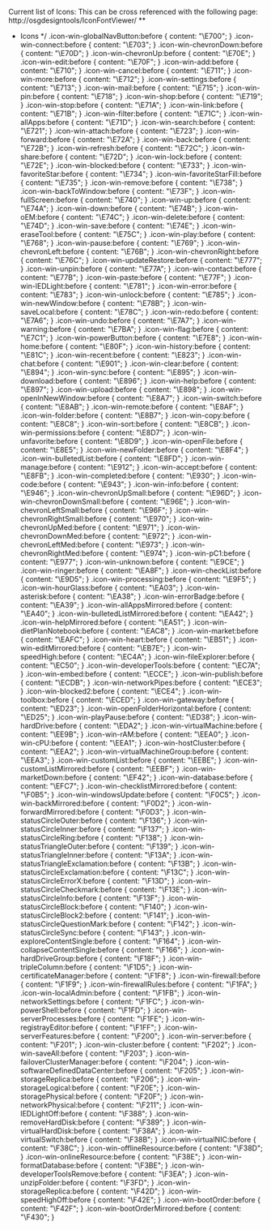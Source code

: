 Current list of Icons:
This can be cross referenced with the following page: http://osgdesigntools/IconFontViewer/
**
 * Icons
 */
.icon-win-globalNavButton:before { content: "\E700"; }
.icon-win-connect:before { content: "\E703"; }
.icon-win-chevronDown:before { content: "\E70D"; }
.icon-win-chevronUp:before { content: "\E70E"; }
.icon-win-edit:before { content: "\E70F"; }
.icon-win-add:before { content: "\E710"; }
.icon-win-cancel:before { content: "\E711"; }
.icon-win-more:before { content: "\E712"; }
.icon-win-settings:before { content: "\E713"; }
.icon-win-mail:before { content: "\E715"; }
.icon-win-pin:before { content: "\E718"; }
.icon-win-shop:before { content: "\E719"; }
.icon-win-stop:before { content: "\E71A"; }
.icon-win-link:before { content: "\E71B"; }
.icon-win-filter:before { content: "\E71C"; }
.icon-win-allApps:before { content: "\E71D"; }
.icon-win-search:before { content: "\E721"; }
.icon-win-attach:before { content: "\E723"; }
.icon-win-forward:before { content: "\E72A"; }
.icon-win-back:before { content: "\E72B"; }
.icon-win-refresh:before { content: "\E72C"; }
.icon-win-share:before { content: "\E72D"; }
.icon-win-lock:before { content: "\E72E"; }
.icon-win-blocked:before { content: "\E733"; }
.icon-win-favoriteStar:before { content: "\E734"; }
.icon-win-favoriteStarFill:before { content: "\E735"; }
.icon-win-remove:before { content: "\E738"; }
.icon-win-backToWindow:before { content: "\E73F"; }
.icon-win-fullScreen:before { content: "\E740"; }
.icon-win-up:before { content: "\E74A"; }
.icon-win-down:before { content: "\E74B"; }
.icon-win-oEM:before { content: "\E74C"; }
.icon-win-delete:before { content: "\E74D"; }
.icon-win-save:before { content: "\E74E"; }
.icon-win-eraseTool:before { content: "\E75C"; }
.icon-win-play:before { content: "\E768"; }
.icon-win-pause:before { content: "\E769"; }
.icon-win-chevronLeft:before { content: "\E76B"; }
.icon-win-chevronRight:before { content: "\E76C"; }
.icon-win-updateRestore:before { content: "\E777"; }
.icon-win-unpin:before { content: "\E77A"; }
.icon-win-contact:before { content: "\E77B"; }
.icon-win-paste:before { content: "\E77F"; }
.icon-win-lEDLight:before { content: "\E781"; }
.icon-win-error:before { content: "\E783"; }
.icon-win-unlock:before { content: "\E785"; }
.icon-win-newWindow:before { content: "\E78B"; }
.icon-win-saveLocal:before { content: "\E78C"; }
.icon-win-redo:before { content: "\E7A6"; }
.icon-win-undo:before { content: "\E7A7"; }
.icon-win-warning:before { content: "\E7BA"; }
.icon-win-flag:before { content: "\E7C1"; }
.icon-win-powerButton:before { content: "\E7E8"; }
.icon-win-home:before { content: "\E80F"; }
.icon-win-history:before { content: "\E81C"; }
.icon-win-recent:before { content: "\E823"; }
.icon-win-chat:before { content: "\E901"; }
.icon-win-clear:before { content: "\E894"; }
.icon-win-sync:before { content: "\E895"; }
.icon-win-download:before { content: "\E896"; }
.icon-win-help:before { content: "\E897"; }
.icon-win-upload:before { content: "\E898"; }
.icon-win-openInNewWindow:before { content: "\E8A7"; }
.icon-win-switch:before { content: "\E8AB"; }
.icon-win-remote:before { content: "\E8AF"; }
.icon-win-folder:before { content: "\E8B7"; }
.icon-win-copy:before { content: "\E8C8"; }
.icon-win-sort:before { content: "\E8CB"; }
.icon-win-permissions:before { content: "\E8D7"; }
.icon-win-unfavorite:before { content: "\E8D9"; }
.icon-win-openFile:before { content: "\E8E5"; }
.icon-win-newFolder:before { content: "\E8F4"; }
.icon-win-bulletedList:before { content: "\E8FD"; }
.icon-win-manage:before { content: "\E912"; }
.icon-win-accept:before { content: "\E8FB"; }
.icon-win-completed:before { content: "\E930"; }
.icon-win-code:before { content: "\E943"; }
.icon-win-info:before { content: "\E946"; }
.icon-win-chevronUpSmall:before { content: "\E96D"; }
.icon-win-chevronDownSmall:before { content: "\E96E"; }
.icon-win-chevronLeftSmall:before { content: "\E96F"; }
.icon-win-chevronRightSmall:before { content: "\E970"; }
.icon-win-chevronUpMed:before { content: "\E971"; }
.icon-win-chevronDownMed:before { content: "\E972"; }
.icon-win-chevronLeftMed:before { content: "\E973"; }
.icon-win-chevronRightMed:before { content: "\E974"; }
.icon-win-pC1:before { content: "\E977"; }
.icon-win-unknown:before { content: "\E9CE"; }
.icon-win-ringer:before { content: "\EA8F"; }
.icon-win-checkList:before { content: "\E9D5"; }
.icon-win-processing:before { content: "\E9F5"; }
.icon-win-hourGlass:before { content: "\EA03"; }
.icon-win-asterisk:before { content: "\EA38"; }
.icon-win-errorBadge:before { content: "\EA39"; }
.icon-win-allAppsMirrored:before { content: "\EA40"; }
.icon-win-bulletedListMirrored:before { content: "\EA42"; }
.icon-win-helpMirrored:before { content: "\EA51"; }
.icon-win-dietPlanNotebook:before { content: "\EAC8"; }
.icon-win-market:before { content: "\EAFC"; }
.icon-win-heart:before { content: "\EB51"; }
.icon-win-editMirrored:before { content: "\EB7E"; }
.icon-win-speedHigh:before { content: "\EC4A"; }
.icon-win-fileExplorer:before { content: "\EC50"; }
.icon-win-developerTools:before { content: "\EC7A"; }
.icon-win-embed:before { content: "\ECCE"; }
.icon-win-publish:before { content: "\ECDB"; }
.icon-win-networkPipes:before { content: "\ECE3"; }
.icon-win-blocked2:before { content: "\ECE4"; }
.icon-win-toolbox:before { content: "\ECED"; }
.icon-win-gateway:before { content: "\ED23"; }
.icon-win-openFolderHorizontal:before { content: "\ED25"; }
.icon-win-playPause:before { content: "\ED38"; }
.icon-win-hardDrive:before { content: "\EDA2"; }
.icon-win-virtualMachine:before { content: "\EE9B"; }
.icon-win-rAM:before { content: "\EEA0"; }
.icon-win-cPU:before { content: "\EEA1"; }
.icon-win-hostCluster:before { content: "\EEA2"; }
.icon-win-virtualMachineGroup:before { content: "\EEA3"; }
.icon-win-customList:before { content: "\EEBE"; }
.icon-win-customListMirrored:before { content: "\EEBF"; }
.icon-win-marketDown:before { content: "\EF42"; }
.icon-win-database:before { content: "\EFC7"; }
.icon-win-checklistMirrored:before { content: "\F0B5"; }
.icon-win-windowsUpdate:before { content: "\F0C5"; }
.icon-win-backMirrored:before { content: "\F0D2"; }
.icon-win-forwardMirrored:before { content: "\F0D3"; }
.icon-win-statusCircleOuter:before { content: "\F136"; }
.icon-win-statusCircleInner:before { content: "\F137"; }
.icon-win-statusCircleRing:before { content: "\F138"; }
.icon-win-statusTriangleOuter:before { content: "\F139"; }
.icon-win-statusTriangleInner:before { content: "\F13A"; }
.icon-win-statusTriangleExclamation:before { content: "\F13B"; }
.icon-win-statusCircleExclamation:before { content: "\F13C"; }
.icon-win-statusCircleErrorX:before { content: "\F13D"; }
.icon-win-statusCircleCheckmark:before { content: "\F13E"; }
.icon-win-statusCircleInfo:before { content: "\F13F"; }
.icon-win-statusCircleBlock:before { content: "\F140"; }
.icon-win-statusCircleBlock2:before { content: "\F141"; }
.icon-win-statusCircleQuestionMark:before { content: "\F142"; }
.icon-win-statusCircleSync:before { content: "\F143"; }
.icon-win-exploreContentSingle:before { content: "\F164"; }
.icon-win-collapseContentSingle:before { content: "\F166"; }
.icon-win-hardDriveGroup:before { content: "\F18F"; }
.icon-win-tripleColumn:before { content: "\F1D5"; }
.icon-win-certificateManager:before { content: "\F1F8"; }
.icon-win-firewall:before { content: "\F1F9"; }
.icon-win-firewallRules:before { content: "\F1FA"; }
.icon-win-localAdmin:before { content: "\F1FB"; }
.icon-win-networkSettings:before { content: "\F1FC"; }
.icon-win-powerShell:before { content: "\F1FD"; }
.icon-win-serverProcesses:before { content: "\F1FE"; }
.icon-win-registrayEditor:before { content: "\F1FF"; }
.icon-win-serverFeatures:before { content: "\F200"; }
.icon-win-server:before { content: "\F201"; }
.icon-win-cluster:before { content: "\F202"; }
.icon-win-saveAll:before { content: "\F203"; }
.icon-win-failoverClusterManager:before { content: "\F204"; }
.icon-win-softwareDefinedDataCenter:before { content: "\F205"; }
.icon-win-storageReplica:before { content: "\F206"; }
.icon-win-storageLogical:before { content: "\F20E"; }
.icon-win-storagePhysical:before { content: "\F20F"; }
.icon-win-networkPhysical:before { content: "\F211"; }
.icon-win-lEDLightOff:before { content: "\F388"; }
.icon-win-removeHardDisk:before { content: "\F389"; }
.icon-win-virtualHardDisk:before { content: "\F38A"; }
.icon-win-virtualSwitch:before { content: "\F38B"; }
.icon-win-virtualNIC:before { content: "\F38C"; }
.icon-win-offlineResource:before { content: "\F38D"; }
.icon-win-onlineResource:before { content: "\F38E"; }
.icon-win-formatDatabase:before { content: "\F3BE"; }
.icon-win-developerToolsRemove:before { content: "\F3EA"; }
.icon-win-unzipFolder:before { content: "\F3FD"; }
.icon-win-storageReplica:before { content: "\F42D"; }
.icon-win-speedHighOff:before { content: "\F42E"; }
.icon-win-bootOrder:before { content: "\F42F"; }
.icon-win-bootOrderMirrored:before { content: "\F430"; }